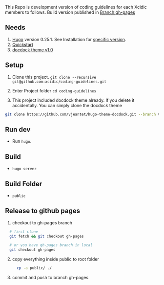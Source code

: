 This Repo is development version of coding guidelines for each Xcidic members to follows. Build version published in [Branch:gh-pages](https://github.com/xcidic/coding-guidelines/tree/gh-pages)

## Needs
1. [Hugo](https://gohugo.io) version 0.25.1. See Installation for [specific version](https://gohugo.io/getting-started/installing/).
2. [Quickstart](https://gohugo.io/overview/quickstart/)
3. [docdock theme v1.0](https://themes.gohugo.io/docdock/)

## Setup
1. Clone this project. `git clone --recursive git@github.com:xcidic/coding-guidelines.git`

2. Enter Project folder `cd coding-guidelines`

3. This project included docdock theme already. If you delete it accidentally. You can simply clone the docdock theme

```bash
git clone https://github.com/vjeantet/hugo-theme-docdock.git --branch v1.0.0 themes/docdock
```

## Run dev
- Run `hugo`. 

## Build
- `hugo server`

## Build Folder
- `public`

## Release to github pages
1. checkout to gh-pages branch
  ```bash
    # first clone
    git fetch && git checkout gh-pages
    
    # or you have gh-pages branch in local
    git checkout gh-pages
  ```
2. copy everything inside public to root folder
   ```bash
     cp -a public/ ./
   ```
3. commit and push to branch gh-pages
